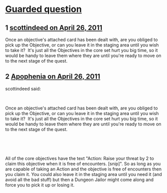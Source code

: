 # [Guarded question](https://community.fantasyflightgames.com/topic/45822-guarded-question/)

## 1 [scottindeed on April 26, 2011](https://community.fantasyflightgames.com/topic/45822-guarded-question/?do=findComment&comment=459429)

Once an objective's attached card has been dealt with, are you obliged to pick up the Objective, or can you leave it in the staging area until you wish to take it?  It's just all the Objectives in the core set hurt you big time, so it would be handy to leave them where they are until you're ready to move on to the next stage of the quest.

## 2 [Apophenia on April 26, 2011](https://community.fantasyflightgames.com/topic/45822-guarded-question/?do=findComment&comment=459432)

scottindeed said:

 

Once an objective's attached card has been dealt with, are you obliged to pick up the Objective, or can you leave it in the staging area until you wish to take it?  It's just all the Objectives in the core set hurt you big time, so it would be handy to leave them where they are until you're ready to move on to the next stage of the quest.

 

 

All of the core objectives have the text "Action: Raise your threat by 2 to claim this objective when it is free of encounters. [snip]". So as long as you are capable of taking an Action and the objective is free of encounters then you claim it. You could also leave it in the staging area until you need it (and avoid all the bad stuff) but then a Dungeon Jailor might come along and force you to pick it up or losing it. 

